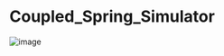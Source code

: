 # Coupled_Spring_Simulator

![image](https://github.com/enoobis/coupled-spring-simulator/assets/62465404/2e1b9c34-c24b-445b-905d-816ff9d04935)

